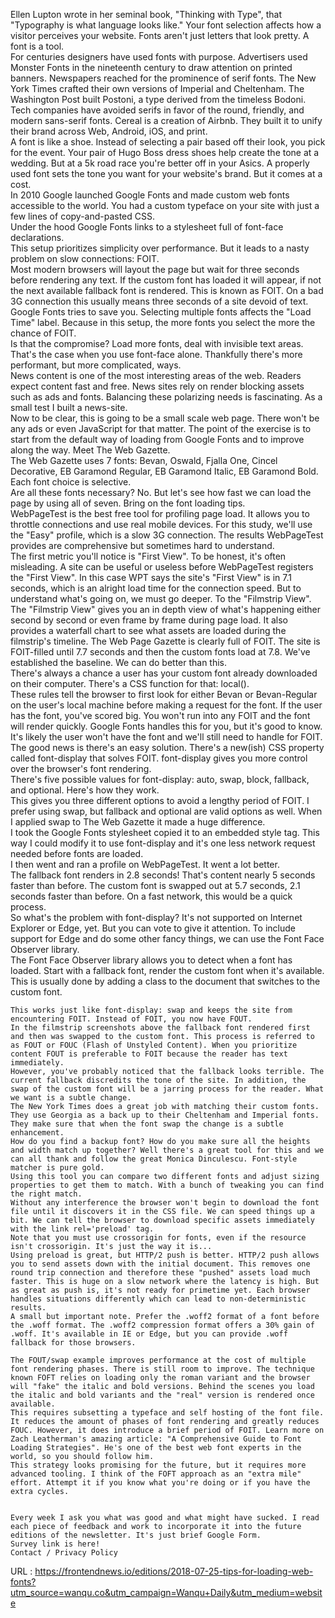  Ellen Lupton wrote in her seminal book, "Thinking with Type", that "Typography is what language looks like." Your font selection affects how a visitor perceives your website. Fonts aren't just letters that look pretty. A font is a tool.  
    For centuries designers have used fonts with purpose. Advertisers used Monster Fonts in the nineteenth century to draw attention on printed banners. Newspapers reached for the prominence of serif fonts. The New York Times crafted their own versions of Imperial and Cheltenham. The Washington Post built Postoni, a type derived from the timeless Bodoni. Tech companies have avoided serifs in favor of the round, friendly, and modern sans-serif fonts. Cereal is a creation of Airbnb. They built it to unify their brand across Web, Android, iOS, and print.  
    A font is like a shoe. Instead of selecting a pair based off their look, you pick for the event. Your pair of Hugo Boss dress shoes help create the tone at a wedding. But at a 5k road race you're better off in your Asics. A properly used font sets the tone you want for your website's brand. But it comes at a cost.  
    In 2010 Google launched Google Fonts and made custom web fonts accessible to the world. You had a custom typeface on your site with just a few lines of copy-and-pasted CSS.  
    Under the hood Google Fonts links to a stylesheet full of font-face declarations.  
    This setup prioritizes simplicity over performance. But it leads to a nasty problem on slow connections: FOIT.  
    Most modern browsers will layout the page but wait for three seconds before rendering any text. If the custom font has loaded it will appear, if not the next available fallback font is rendered. This is known as FOIT. On a bad 3G connection this usually means three seconds of a site devoid of text.  
    Google Fonts tries to save you. Selecting multiple fonts affects the "Load Time" label. Because in this setup, the more fonts you select the more the chance of FOIT.  
    Is that the compromise? Load more fonts, deal with invisible text areas. That's the case when you use font-face alone. Thankfully there's more performant, but more complicated, ways.  
    News content is one of the most interesting areas of the web. Readers expect content fast and free. News sites rely on render blocking assets such as ads and fonts. Balancing these polarizing needs is fascinating. As a small test I built a news-site.  
    Now to be clear, this is going to be a small scale web page. There won't be any ads or even JavaScript for that matter. The point of the exercise is to start from the default way of loading from Google Fonts and to improve along the way. Meet The Web Gazette.  
    The Web Gazette uses 7 fonts: Bevan, Oswald, Fjalla One, Cincel Decorative, EB Garamond Regular, EB Garamond Italic, EB Garamond Bold. Each font choice is selective.  
    Are all these fonts necessary? No. But let's see how fast we can load the page by using all of seven. Bring on the font loading tips.  
    WebPageTest is the best free tool for profiling page load. It allows you to throttle connections and use real mobile devices. For this study, we'll use the "Easy" profile, which is a slow 3G connection. The results WebPageTest provides are comprehensive but sometimes hard to understand.  
    The first metric you'll notice is "First View". To be honest, it's often misleading. A site can be useful or useless before WebPageTest registers the "First View". In this case WPT says the site's "First View" is in 7.1 seconds, which is an alright load time for the connection speed. But to understand what's going on, we must go deeper. To the "Filmstrip View".  
    The "Filmstrip View" gives you an in depth view of what's happening either second by second or even frame by frame during page load. It also provides a waterfall chart to see what assets are loaded during the filmstrip's timeline. The Web Page Gazette is clearly full of FOIT. The site is FOIT-filled until 7.7 seconds and then the custom fonts load at 7.8. We've established the baseline. We can do better than this.  
    There's always a chance a user has your custom font already downloaded on their computer. There's a CSS function for that: local().  
    These rules tell the browser to first look for either Bevan or Bevan-Regular on the user's local machine before making a request for the font. If the user has the font, you've scored big. You won't run into any FOIT and the font will render quickly. Google Fonts handles this for you, but it's good to know. It's likely the user won't have the font and we'll still need to handle for FOIT.  
    The good news is there's an easy solution. There's a new(ish) CSS property called font-display that solves FOIT. font-display gives you more control over the browser's font rendering.  
    There's five possible values for font-display: auto, swap, block, fallback, and optional. Here's how they work.  
    This gives you three different options to avoid a lengthy period of FOIT. I prefer using swap, but fallback and optional are valid options as well. When I applied swap to The Web Gazette it made a huge difference.  
    I took the Google Fonts stylesheet copied it to an embedded style tag. This way I could modify it to use font-display and it's one less network request needed before fonts are loaded.  
    I then went and ran a profile on WebPageTest. It went a lot better.  
    The fallback font renders in 2.8 seconds! That's content nearly 5 seconds faster than before. The custom font is swapped out at 5.7 seconds, 2.1 seconds faster than before. On a fast network, this would be a quick process.  
    So what's the problem with font-display? It's not supported on Internet Explorer or Edge, yet. But you can vote to give it attention. To include support for Edge and do some other fancy things, we can use the Font Face Observer library.  
    The Font Face Observer library allows you to detect when a font has loaded. Start with a fallback font, render the custom font when it's available. This is usually done by adding a class to the document that switches to the custom font.  
      
    This works just like font-display: swap and keeps the site from encountering FOIT. Instead of FOIT, you now have FOUT.  
    In the filmstrip screenshots above the fallback font rendered first and then was swapped to the custom font. This process is referred to as FOUT or FOUC (Flash of Unstyled Content). When you prioritize content FOUT is preferable to FOIT because the reader has text immediately.  
    However, you've probably noticed that the fallback looks terrible. The current fallback discredits the tone of the site. In addition, the swap of the custom font will be a jarring process for the reader. What we want is a subtle change.  
    The New York Times does a great job with matching their custom fonts. They use Georgia as a back up to their Cheltenham and Imperial fonts. They make sure that when the font swap the change is a subtle enhancement.  
    How do you find a backup font? How do you make sure all the heights and width match up together? Well there's a great tool for this and we can all thank and follow the great Monica Dinculescu. Font-style matcher is pure gold.  
    Using this tool you can compare two different fonts and adjust sizing properties to get them to match. With a bunch of tweaking you can find the right match.  
    Without any interference the browser won't begin to download the font file until it discovers it in the CSS file. We can speed things up a bit. We can tell the browser to download specific assets immediately with the link rel='preload' tag.  
    Note that you must use crossorigin for fonts, even if the resource isn't crossorigin. It's just the way it is...  
    Using preload is great, but HTTP/2 push is better. HTTP/2 push allows you to send assets down with the initial document. This removes one round trip connection and therefore these "pushed" assets load much faster. This is huge on a slow network where the latency is high. But as great as push is, it's not ready for primetime yet. Each browser handles situations differently which can lead to non-deterministic results.  
    A small but important note. Prefer the .woff2 format of a font before the .woff format. The .woff2 compression format offers a 30% gain of .woff. It's available in IE or Edge, but you can provide .woff fallback for those browsers.  
      
    The FOUT/swap example improves performance at the cost of multiple font rendering phases. There is still room to improve. The technique known FOFT relies on loading only the roman variant and the browser will "fake" the italic and bold versions. Behind the scenes you load the italic and bold variants and the "real" version is rendered once available.  
    This requires subsetting a typeface and self hosting of the font file. It reduces the amount of phases of font rendering and greatly reduces FOUC. However, it does introduce a brief period of FOIT. Learn more on Zach Leatherman's amazing article: "A Comprehensive Guide to Font Loading Strategies". He's one of the best web font experts in the world, so you should follow him.  
    This strategy looks promising for the future, but it requires more advanced tooling. I think of the FOFT approach as an "extra mile" effort. Attempt it if you know what you're doing or if you have the extra cycles.  
      
      
    Every week I ask you what was good and what might have sucked. I read each piece of feedback and work to incorporate it into the future editions of the newsletter. It's just brief Google Form.  
    Survey link is here!  
    Contact / Privacy Policy  
    
  URL : https://frontendnews.io/editions/2018-07-25-tips-for-loading-web-fonts?utm_source=wanqu.co&utm_campaign=Wanqu+Daily&utm_medium=website